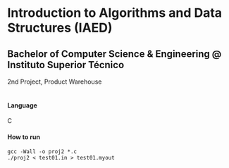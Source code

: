# Introduction to Algorithms and Data Structures (IAED)
## Bachelor of Computer Science & Engineering @ Instituto Superior Técnico
2nd Project, Product Warehouse
<br><br>
#### Language
C
#### How to run
```
gcc -Wall -o proj2 *.c
./proj2 < test01.in > test01.myout
```
